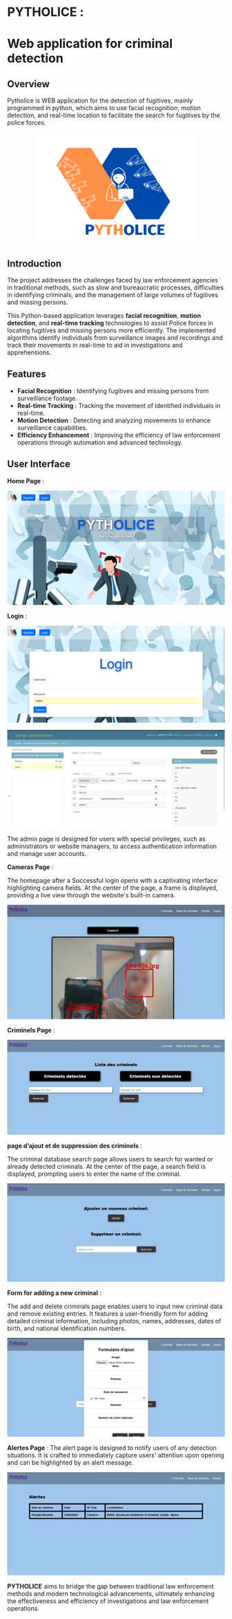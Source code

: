 # PYTHOLICE  :  
# Web application for criminal detection
## Overview
Pytholice is WEB application for the detection of fugitives, mainly programmed in python, which aims to use facial recognition, motion detection, and real-time location to facilitate the search for fugitives by the police forces.
<p align="center">
  <img width="375" height="258" src="images/logo.png">
</p>


## Introduction 


The project addresses the challenges faced by law enforcement agencies in traditional methods, such as slow and bureaucratic processes, difficulties in identifying criminals, and the management of large volumes of fugitives and missing persons.

This Python-based application leverages **facial recognition**, **motion detection**, and **real-time tracking** technologies to assist Police forces in locating fugitives and missing persons more efficiently. The implemented algorithms identify individuals from surveillance images and recordings and track their movements in real-time to aid in investigations and apprehensions.

## Features

- **Facial Recognition** : Identifying fugitives and missing persons from surveillance footage.
- **Real-time Tracking** : Tracking the movement of identified individuals in real-time.
- **Motion Detection** : Detecting and analyzing movements to enhance surveillance capabilities.
- **Efficiency Enhancement** : Improving the efficiency of law enforcement operations through automation and advanced technology.

## User Interface
**Home Page** :

![home page](images/home_page.jpg)


**Login** : 


![login](images/login.jpg)


![admin page](images/admin.jpg)

The admin page is designed for users with special privileges, such as administrators or website managers, to access authentication information and manage user accounts.<br>

**Cameras Page** :<br>

The homepage after a Successful login opens with a captivating interface highlighting camera fields. At the center of the page, a frame is displayed, providing a live view through the website's built-in camera.

![the page of cameras](images/camera.jpg)

**Criminels Page** :<br>

![liste for criminels](images/liste_criminels.jpg)

**page d’ajout et de suppression des criminels** :<br>

The criminal database search page allows users to search for wanted or already detected criminals. At the center of the page, a search field is displayed, prompting users to enter the name of the criminal.<br>

![search for criminles](images/recherche.jpg)

**Form for adding a new criminal** :<br>

The add and delete criminals page enables users to input new criminal data and remove existing entries. It features a user-friendly form for adding detailed criminal information, including photos, names, addresses, dates of birth, and national identification numbers.<br>

![the form of add and delete](images/formulaire.jpg)

**Alertes Page** :
The alert page is designed to notify users of any detection situations. It is crafted to immediately capture users' attention upon opening and can be highlighted by an alert message.<br>

![alertes page](images/alertes.jpg)


**PYTHOLICE** aims to bridge the gap between traditional law enforcement methods and modern technological advancements, ultimately enhancing the effectiveness and efficiency of investigations and law enforcement operations.


